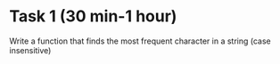 # Task 1 (30 min-1 hour)

Write a function that finds the most frequent character in a string (case insensitive)
